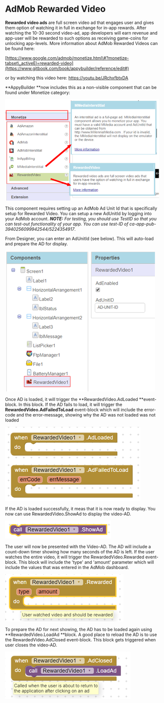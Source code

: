 # AdMob Rewarded Video

**Rewarded video ads** are full screen video ad that engages user and gives them option of watching it in full in exchange for in-app rewards. After watching the 10-30 second video-ad, app developers will earn revenue and app-user will be rewarded to such options as receiving game-coins for unlocking app-levels. More information about AdMob Rewarded Videos can be found here:

[https://www.google.com/admob/monetize.html\#?monetize-tabset\_activeEl=rewarded-video](https://www.gitbook.com/book/appybuilder/reference/edit#)

or by watching this video here: https://youtu.be/JRchxfbtxDA

**AppyBuilder **now includes this as a non-visible component that can be found under Monetize category:

![](/assets/rewardedvideo-1.png)

This component requires setting up an AdMob Ad Unit Id that is specifically setup for Rewarded Video. You can setup a new AdUnitId by logging into your AdMob account. _**NOTE:** For testing, you should use TestID so that you can test-out functionality of your app. You can use test-ID of ca-app-pub-3940256099942544/5224354917_.

From Designer, you can enter an AdUnitId \(see below\). This will auto-load and prepare the AD for display.

![](/assets/reward4.png)

Once AD is loaded, it will trigger the **RewardedVideo.AdLoaded **event-block. In this block. If the AD fails to load, it will trigger the **RewardedVideo.AdFailedToLoad** event-block which will include the error-code and the error-message, showing why the AD was not loaded was not loaded

![](/assets/reward7.png)

If the AD is loaded successfully, it meas that it is now ready to display. You now can use RewardedVideo.ShowAd to display the video-AD.

![](/assets/reward8.png)

The user will now be presented with the Video-AD.  The AD will include a count-down timer showing how many seconds of the AD is left. If the user watches the entire video, it will trigger the RewardedVideo.Rewarded event-block. This block will include the 'type' and 'amount' parameter which will include the values that was entered in the AdMob dashboard.

![](/assets/reward9.png)

To prepare the AD for next showing, the AD has to be loaded again using **RewardedVideo.LoadAd **block. A good place to reload the AD is to use the RewardedVideo.AdClosed event-block. This block gets triggered when user closes the video-AD.

![](/assets/reward10.png)

##### 

### 



